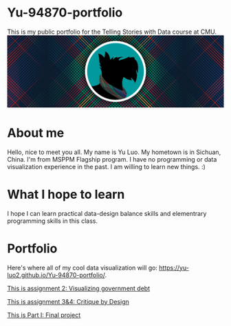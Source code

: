 # Yu-94870-portfolio
This is my public portfolio for the Telling Stories with Data course at CMU. 
![Explanation of data viz](1.jpg)

# About me
Hello, nice to meet you all. My name is Yu Luo. My hometown is in Sichuan, China. I'm from MSPPM Flagship program. I have no programming or data visualization experience in the past. I am willing to learn new things. :)

# What I hope to learn
I hope I can learn practical data-design balance skills and elementrary programming skills in this class.

# Portfolio
Here's where all of my cool data visualization will go: https://yu-luo2.github.io/Yu-94870-portfolio/.

[This is assignment 2: Visualizing government debt](/dataviz2.md)

[This is assignment 3&4: Critique by Design](/dataviz3.md)

[This is Part I: Final project](/final_project_I_Yu_Luo.md)
